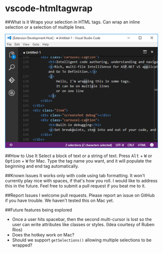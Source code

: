 # vscode-htmltagwrap
##What is it
Wraps your selection in HTML tags.  Can wrap an inline selection or a selection of multiple lines.

![Wrap text in your images](/images/screenshot.png)

##How to Use It
Select a block of text or a string of text.  Press <kbd>Alt</kbd> + <kbd>W</kbd> or <kbd>Option</kbd> + <kbd>W</kbd> for Mac.  Type the tag name you want, and it will populate the beginning and end tag automatically.

##Known Issues
It works only with code using tab formatting.  It won't currently play nice with spaces, if that's how you roll.  I would like to address this in the future.  Feel free to submit a pull request if you beat me to it.

##Report Issues
I welcome pull requests.  Please report an issue on GitHub if you have trouble.  We haven't tested this on Mac yet.

##Future features being explored
- Once a user hits spacebar, then the second multi-cursor is lost so the user can write attributes like classes or styles. (Idea courtesy of Ruben Rios)
- Does the hotkey work on Mac?
- Should we support `getSelections()` allowing multiple selections to be wrapped?